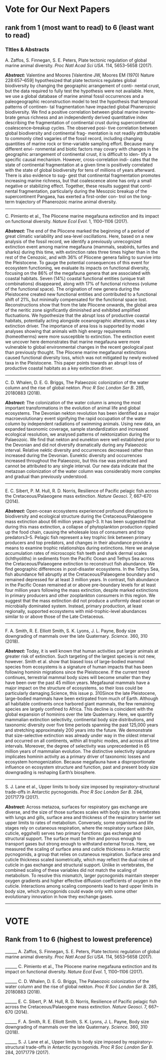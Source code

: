 # Vote for Our Next Papers
## rank from 1 (most want to read) to 6 (least want to read)

### TItles & Abstracts

A. Zaffos, S. Finnegan, S. E. Peters, Plate tectonic regulation of global marine animal diversity. *Proc Natl Acad Sci USA*. 114, 5653–5658 (2017).

***Abstract:*** Valentine and Moores [Valentine JW, Moores EM (1970) Nature 228:657–659] hypothesized that plate tectonics regulates global biodiversity by changing the geographic arrangement of conti- nental crust, but the data required to fully test the hypothesis were not available. Here, we use a global database of marine animal fossil occurrences and a paleogeographic reconstruction model to test the hypothesis that temporal patterns of continen- tal fragmentation have impacted global Phanerozoic biodiversity. We find a positive correlation between global marine inverte- brate genus richness and an independently derived quantitative index describing the fragmentation of continental crust during supercontinental coalescence–breakup cycles. The observed posi- tive correlation between global biodiversity and continental frag- mentation is not readily attributable to commonly cited vagaries of the fossil record, including changing quantities of marine rock or time-variable sampling effort. Because many different envi- ronmental and biotic factors may covary with changes in the geographic arrangement of continental crust, it is difficult to iden- tify a specific causal mechanism. However, cross-correlation indi- cates that the state of continental fragmentation at a given time is positively correlated with the state of global biodiversity for tens of millions of years afterward. There is also evidence to sug- gest that continental fragmentation promotes increasing marine richness, but that coalescence alone has only a small negative or stabilizing effect. Together, these results suggest that conti- nental fragmentation, particularly during the Mesozoic breakup of the supercontinent Pangaea, has exerted a first-order con- trol on the long-term trajectory of Phanerozoic marine animal diversity.

---
C. Pimiento et al., The Pliocene marine megafauna extinction and its impact on functional diversity. *Nature Ecol Evol*. 1, 1100–1106 (2017).

***Abstract:*** The end of the Pliocene marked the beginning of a period of great climatic variability and sea-level oscillations. Here, based on a new analysis of the fossil record, we identify a previously unrecognized extinction event among marine megafauna (mammals, seabirds, turtles and sharks) during this time, with extinction rates three times higher than in the rest of the Cenozoic, and with 36% of Pliocene genera failing to survive into the Pleistocene. To gauge the potential consequences of this event for ecosystem functioning, we evaluate its impacts on functional diversity, focusing on the 86% of the megafauna genera that are associated with coastal habitats. Seven (14%) coastal functional entities (unique trait combinations) disappeared, along with 17% of functional richness (volume of the functional space). The origination of new genera during the Pleistocene created new functional entities and contributed to a functional shift of 21%, but minimally compensated for the functional space lost. Reconstructions show that from the late Pliocene onwards, the global area of the neritic zone significantly diminished and exhibited amplified fluctuations. We hypothesize that the abrupt loss of productive coastal habitats, potentially acting alongside oceanographic alterations, was a key extinction driver. The importance of area loss is supported by model analyses showing that animals with high energy requirements (homeotherms) were more susceptible to extinction. The extinction event we uncover here demonstrates that marine megafauna were more vulnerable to global environmental changes in the recent geological past than previously thought. The Pliocene marine megafaunal extinctions caused functional diversity loss, which was not mitigated by newly evolved taxa in the Pleistocene. This paper points towards an abrupt loss of productive coastal habitats as a key extinction driver.

---
C. D. Whalen, D. E. G. Briggs, The Palaeozoic colonization of the water column and the rise of global nekton. *Proc R Soc London Ser B*. 285, 20180883 (2018).

***Abstract:*** The colonization of the water column is among the most important transformations in the evolution of animal life and global ecosystems. The Devonian nekton revolution has been identified as a major macroevolutionary event signifying the rapid occupation of the water column by independent radiations of swimming animals. Using new data, an expanded taxonomic coverage, sample standardization and increased ecological resolution, we analysed patterns of nektonization during the Palaeozoic. We find that nekton and eunekton were well established prior to the Devonian and did not diversify dramatically during any Palaeozoic interval. Relative nektic diversity and occurrences decreased rather than increased during the Devonian. Eunektic diversity and occurrences increased throughout the Palaeozoic, but this rise was protracted and cannot be attributed to any single interval. Our new data indicate that the metazoan colonization of the water column was considerably more complex and gradual than previously understood.

---
E. C. Sibert, P. M. Hull, R. D. Norris, Resilience of Pacific pelagic fish across the Cretaceous/Palaeogene mass extinction. *Nature Geosci*. 7, 667–670 (2014).

***Abstract:*** Open-ocean ecosystems experienced profound disruptions to biodiversity and ecological structure during the Cretaceous/Palaeogene mass extinction about 66 million years ago1–3. It has been suggested that during this mass extinction, a collapse of phytoplankton production rippled up the food chain, causing the wholesale loss of consumers and top predators3–5. Pelagic fish represent a key trophic link between primary producers and top predators, and changes in their abundance provide a means to examine trophic relationships during extinctions. Here we analyse accumulation rates of microscopic fish teeth and shark dermal scales (ichthyoliths) in sediments from the Pacific Ocean and Tethys Sea across the Cretaceous/Palaeogene extinction to reconstruct fish abundance. We find geographic differences in post-disaster ecosystems. In the Tethys Sea, fish abundance fell abruptly at the Cretaceous/Palaeogene boundary and remained depressed for at least 3 million years. In contrast, fish abundance in the Pacific Ocean remained at or above pre-boundary levels for at least four million years following the mass extinction, despite marked extinctions in primary producers and other zooplankton consumers in this region. We suggest that the mass extinction did not produce a uniformly dead ocean or microbially dominated system. Instead, primary production, at least regionally, supported ecosystems with mid-trophic-level abundances similar to or above those of the Late Cretaceous.

---
F. A. Smith, R. E. Elliott Smith, S. K. Lyons, J. L. Payne, Body size downgrading of mammals over the late Quaternary. *Science*. 360, 310 (2018).

***Abstract:*** Today, it is well known that human activities put larger animals at greater risk of extinction. Such targeting of the largest species is not new, however. Smith et al. show that biased loss of large-bodied mammal species from ecosystems is a signature of human impacts that has been following hominin migrations since the Pleistocene. If the current trend continues, terrestrial mammal body sizes will become smaller than they have been over the past 45 million years. Megafaunal mammals have a major impact on the structure of ecosystems, so their loss could be particularly damaging.Science, this issue p. 310Since the late Pleistocene, large-bodied mammals have been extirpated from much of Earth. Although all habitable continents once harbored giant mammals, the few remaining species are largely confined to Africa. This decline is coincident with the global expansion of hominins over the late Quaternary. Here, we quantify mammalian extinction selectivity, continental body size distributions, and taxonomic diversity over five time periods spanning the past 125,000 years and stretching approximately 200 years into the future. We demonstrate that size-selective extinction was already under way in the oldest interval and occurred on all continents, within all trophic modes, and across all time intervals. Moreover, the degree of selectivity was unprecedented in 65 million years of mammalian evolution. The distinctive selectivity signature implicates hominin activity as a primary driver of taxonomic losses and ecosystem homogenization. Because megafauna have a disproportionate influence on ecosystem structure and function, past and present body size downgrading is reshaping Earth’s biosphere.

---
S. J. Lane et al., Upper limits to body size imposed by respiratory–structural trade-offs in Antarctic pycnogonids. *Proc R Soc London Ser B*. 284, 20171779 (2017).

***Abstract:*** Across metazoa, surfaces for respiratory gas exchange are diverse, and the size of those surfaces scales with body size. In vertebrates with lungs and gills, surface area and thickness of the respiratory barrier set upper limits to rates of metabolism. Conversely, some organisms and life stages rely on cutaneous respiration, where the respiratory surface (skin, cuticle, eggshell) serves two primary functions: gas exchange and structural support. The surface must be thin and porous enough to transport gases but strong enough to withstand external forces. Here, we measured the scaling of surface area and cuticle thickness in Antarctic pycnogonids, a group that relies on cutaneous respiration. Surface area and cuticle thickness scaled isometrically, which may reflect the dual roles of cuticle in gas exchange and structural support. Unlike in vertebrates, the combined scaling of these variables did not match the scaling of metabolism. To resolve this mismatch, larger pycnogonids maintain steeper oxygen gradients and higher effective diffusion coefficients of oxygen in the cuticle. Interactions among scaling components lead to hard upper limits in body size, which pycnogonids could evade only with some other evolutionary innovation in how they exchange gases.

---
# VOTE
## Rank from 1 to 6 (highest to lowest preference)

______ A. Zaffos, S. Finnegan, S. E. Peters, Plate tectonic regulation of global marine animal diversity. *Proc Natl Acad Sci USA*. 114, 5653–5658 (2017).

______ C. Pimiento et al., The Pliocene marine megafauna extinction and its impact on functional diversity. *Nature Ecol Evol*. 1, 1100–1106 (2017).

______ C. D. Whalen, D. E. G. Briggs, The Palaeozoic colonization of the water column and the rise of global nekton. *Proc R Soc London Ser B*. 285, 20180883 (2018).

______ E. C. Sibert, P. M. Hull, R. D. Norris, Resilience of Pacific pelagic fish across the Cretaceous/Palaeogene mass extinction. *Nature Geosci*. 7, 667–670 (2014).

______ F. A. Smith, R. E. Elliott Smith, S. K. Lyons, J. L. Payne, Body size downgrading of mammals over the late Quaternary. *Science*. 360, 310 (2018).

______ S. J. Lane et al., Upper limits to body size imposed by respiratory–structural trade-offs in Antarctic pycnogonids. *Proc R Soc London Ser B*. 284, 20171779 (2017).

